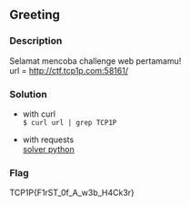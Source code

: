 ## Greeting

### Description

Selamat mencoba challenge web pertamamu! <br>
url = http://ctf.tcp1p.com:58161/

### Solution
* with curl<br>
```$ curl url | grep TCP1P ```

* with requests<br>
[solver python](./solver.py)

### Flag
TCP1P{F1rST_0f_A_w3b_H4Ck3r}



